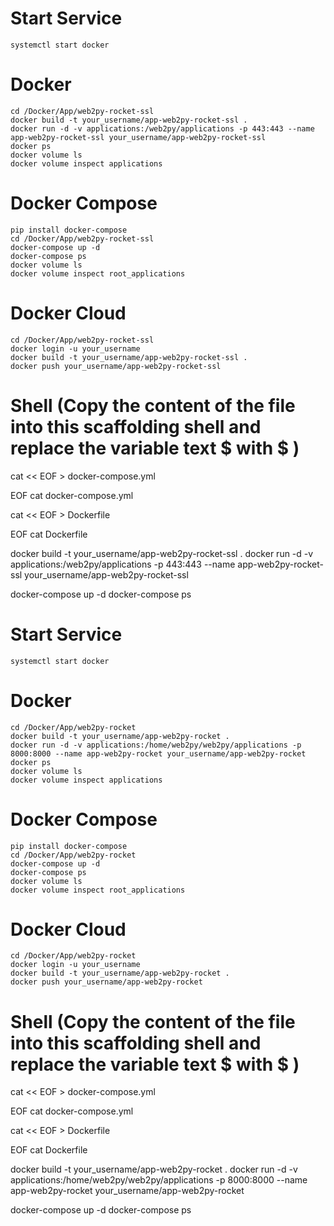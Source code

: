# Start Service
	systemctl start docker

# Docker
	cd /Docker/App/web2py-rocket-ssl
	docker build -t your_username/app-web2py-rocket-ssl .
	docker run -d -v applications:/web2py/applications -p 443:443 --name app-web2py-rocket-ssl your_username/app-web2py-rocket-ssl
	docker ps 
	docker volume ls
	docker volume inspect applications

# Docker Compose
	pip install docker-compose
	cd /Docker/App/web2py-rocket-ssl
	docker-compose up -d
	docker-compose ps
	docker volume ls
	docker volume inspect root_applications

# Docker Cloud
	cd /Docker/App/web2py-rocket-ssl
	docker login -u your_username
	docker build -t your_username/app-web2py-rocket-ssl .
	docker push your_username/app-web2py-rocket-ssl

# Shell (Copy the content of the file into this scaffolding shell and replace the variable text $ with \$ )
cat << EOF > docker-compose.yml

EOF
cat docker-compose.yml

cat << EOF > Dockerfile

EOF
cat Dockerfile

docker build -t your_username/app-web2py-rocket-ssl .
docker run -d -v applications:/web2py/applications -p 443:443 --name app-web2py-rocket-ssl your_username/app-web2py-rocket-ssl

docker-compose up -d
docker-compose ps
# Start Service
	systemctl start docker

# Docker
	cd /Docker/App/web2py-rocket
	docker build -t your_username/app-web2py-rocket .
	docker run -d -v applications:/home/web2py/web2py/applications -p 8000:8000 --name app-web2py-rocket your_username/app-web2py-rocket
	docker ps 
	docker volume ls
	docker volume inspect applications

# Docker Compose
	pip install docker-compose
	cd /Docker/App/web2py-rocket
	docker-compose up -d
	docker-compose ps
	docker volume ls
	docker volume inspect root_applications

# Docker Cloud
	cd /Docker/App/web2py-rocket
	docker login -u your_username
	docker build -t your_username/app-web2py-rocket .
	docker push your_username/app-web2py-rocket

# Shell (Copy the content of the file into this scaffolding shell and replace the variable text $ with \$ )
cat << EOF > docker-compose.yml

EOF
cat docker-compose.yml

cat << EOF > Dockerfile

EOF
cat Dockerfile

docker build -t your_username/app-web2py-rocket .
docker run -d -v applications:/home/web2py/web2py/applications -p 8000:8000 --name app-web2py-rocket your_username/app-web2py-rocket

docker-compose up -d
docker-compose ps
